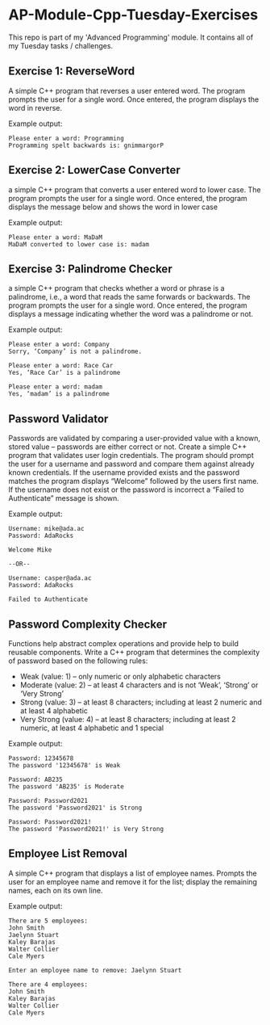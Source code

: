 # AP-Module-Cpp-Tuesday-Exercises
This repo is part of my 'Advanced Programming' module. It contains all of my Tuesday tasks / challenges.

## Exercise 1: ReverseWord
A simple C++ program that reverses a user entered word. The program prompts the user for a single word. Once entered, the program displays the word in reverse.

Example output:
```
Please enter a word: Programming
Programming spelt backwards is: gnimmargorP
```

## Exercise 2: LowerCase Converter
a simple C++ program that converts a user entered word to lower case. The program prompts the user for a single word. Once entered, the program displays the message below and shows the word in lower case

Example output:
```
Please enter a word: MaDaM
MaDaM converted to lower case is: madam
```

## Exercise 3: Palindrome Checker
a simple C++ program that checks whether a word or phrase is a palindrome, i.e., a word that reads the same forwards or backwards. The program prompts the user for a single word. Once entered, the program displays a message indicating whether the word was a palindrome or not.

Example output:
```
Please enter a word: Company
Sorry, ‘Company’ is not a palindrome.

Please enter a word: Race Car
Yes, ‘Race Car’ is a palindrome

Please enter a word: madam
Yes, ‘madam’ is a palindrome
```

## Password Validator
Passwords are validated by comparing a user-provided value with a known, stored value – passwords are either correct or not. Create a simple C++ program that validates user login credentials. The program should prompt the user for a username and password and compare them against already known credentials. If the username provided exists and the password matches the program displays “Welcome” followed by the users first name. If the username does not exist or the password is incorrect a “Failed to Authenticate” message is shown.

Example output:
```
Username: mike@ada.ac
Password: AdaRocks

Welcome Mike

--OR--

Username: casper@ada.ac
Password: AdaRocks

Failed to Authenticate
```

## Password Complexity Checker
Functions help abstract complex operations and provide help to build reusable components.
Write a C++ program that determines the complexity of password based on the following rules:
* Weak (value: 1) – only numeric or only alphabetic characters
* Moderate (value: 2) – at least 4 characters and is not ‘Weak’, ‘Strong’ or ‘Very Strong’
* Strong (value: 3) – at least 8 characters; including at least 2 numeric and at least 4 alphabetic
* Very Strong (value: 4) – at least 8 characters; including at least 2 numeric, at least 4 alphabetic and 1 special

Example output:
```
Password: 12345678
The password '12345678' is Weak

Password: AB235
The password 'AB235' is Moderate

Password: Password2021
The password 'Password2021' is Strong

Password: Password2021!
The password 'Password2021!' is Very Strong
```

## Employee List Removal
A simple C++ program that displays a list of employee names. Prompts the user for an employee name and remove it for the list; display the remaining names, each on its own line.

Example output:
```
There are 5 employees:
John Smith
Jaelynn Stuart
Kaley Barajas
Walter Collier
Cale Myers

Enter an employee name to remove: Jaelynn Stuart

There are 4 employees:
John Smith
Kaley Barajas
Walter Collier
Cale Myers
```
